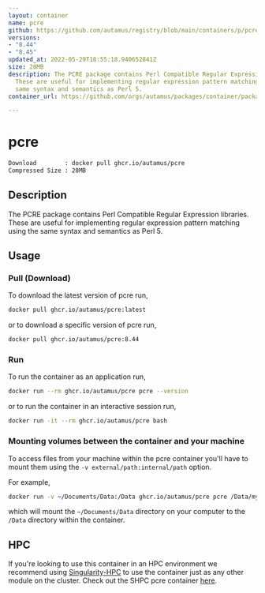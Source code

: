 ```yaml
---
layout: container
name: pcre
github: https://github.com/autamus/registry/blob/main/containers/p/pcre/spack.yaml
versions:
- "8.44"
- "8.45"
updated_at: 2022-05-29T18:55:18.940652841Z
size: 28MB
description: The PCRE package contains Perl Compatible Regular Expression libraries.
  These are useful for implementing regular expression pattern matching using the
  same syntax and semantics as Perl 5.
container_url: https://github.com/orgs/autamus/packages/container/package/pcre

---
```

# pcre
```bash 
Download        : docker pull ghcr.io/autamus/pcre
Compressed Size : 28MB
```

## Description
The PCRE package contains Perl Compatible Regular Expression libraries. These are useful for implementing regular expression pattern matching using the same syntax and semantics as Perl 5.

## Usage
### Pull (Download)
To download the latest version of pcre run,

```bash
docker pull ghcr.io/autamus/pcre:latest
```

or to download a specific version of pcre run,

```bash
docker pull ghcr.io/autamus/pcre:8.44
```
### Run
To run the container as an application run,
```bash
docker run --rm ghcr.io/autamus/pcre pcre --version
```

or to run the container in an interactive session run,
```bash
docker run -it --rm ghcr.io/autamus/pcre bash
```

### Mounting volumes between the container and your machine
To access files from your machine within the pcre container you'll have to mount them using the `-v external/path:internal/path` option.

For example,
```bash
docker run -v ~/Documents/Data:/Data ghcr.io/autamus/pcre pcre /Data/myData.csv
```
which will mount the `~/Documents/Data` directory on your computer to the `/Data` directory within the container.

## HPC
If you're looking to use this container in an HPC environment we recommend using [Singularity-HPC](https://singularity-hpc.readthedocs.io) to use the container just as any other module on the cluster. Check out the SHPC pcre container [here](https://singularityhub.github.io/singularity-hpc/r/ghcr.io-autamus-pcre/).